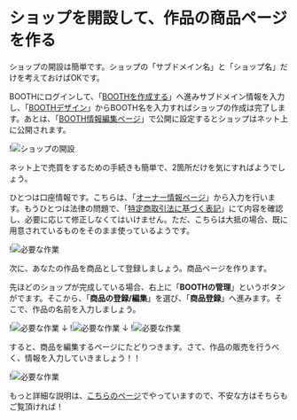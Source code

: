 # ショップを開設して、作品の商品ページを作る

ショップの開設は簡単です。ショップの「サブドメイン名」と「ショップ名」だけを考えておけばOKです。

BOOTHにログインして、「[BOOTHを作成する](https://booth.pm/shop/new)」へ進みサブドメイン情報を入力し、「[BOOTHデザイン](https://manage.booth.pm/design/edit)」からBOOTH名を入力すればショップの作成は完了します。あとは、「[BOOTH情報編集ページ](https://manage.booth.pm/settings)」で公開に設定するとショップはネット上に公開されます。

!![ショップの開設](151110_0001.gif)

ネット上で売買をするための手続きも簡単で、2箇所だけを気にすればようでしょう。

ひとつは口座情報です。こちらは、「[オーナー情報ページ](https://manage.booth.pm/seller_info/edit)」から入力を行います。もうひとつは法律の問題で、「[特定商取引法に基づく表記](https://manage.booth.pm/terms/edit)」にて内容を確認し、必要に応じて修正しなくてはいけません。ただ、こちらは大抵の場合、既に用意されているものをそのまま使っているようです。

!![必要な作業](151113_0003.jpg)

次に、あなたの作品を商品として登録しましょう。商品ページを作ります。

先ほどのショップが完成している場合、右上に「<strong>BOOTHの管理</strong>」というボタンがでます。そこから、「<strong>商品の登録/編集</strong>」を選び、「<strong>商品登録</strong>」へ進みます。そこで、作品の名前を入力しましょう。

!![必要な作業](151113_0004.jpg)
↓
!![必要な作業](151113_0005.jpg)
↓
!![必要な作業](151113_0006.jpg)

すると、商品を編集するページにたどりつきます。さて、作品の販売を行うべく、情報を入力していきましょう！！

!![必要な作業](151113_0007.jpg)

もっと詳細な説明は、[こちらのページ](minutes_to_start.html)でやっていますので、不安な方はそちらもご覧頂ければ！
